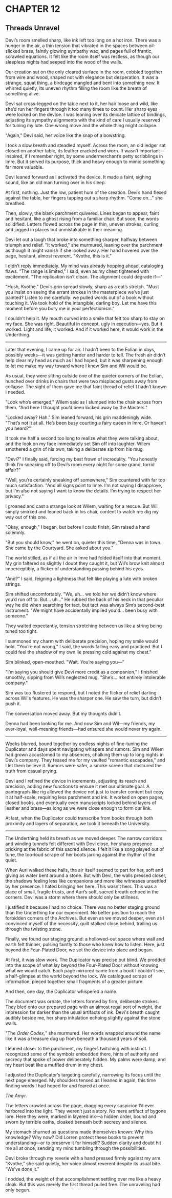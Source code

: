 # CHAPTER 12

## Threads Unravel  

Devi’s room smelled sharp, like ink left too long on a hot iron. There was a hunger in the air, a thin tension that vibrated in the spaces between oil-slicked brass, faintly glowing sympathy wax, and pages full of frantic, scrawled equations. It felt like the room itself was restless, as though our sleepless nights had seeped into the wood of the walls.  

Our creation sat on the only cleared surface in the room, cobbled together from wire and wood, shaped not with elegance but desperation. It was a strange, squat thing, a birdcage mangled and bent into something new. It whirred quietly, its uneven rhythm filling the room like the breath of something alive.  

Devi sat cross-legged on the table next to it, her hair loose and wild, like she’d run her fingers through it too many times to count. Her sharp eyes were locked on the device. I was leaning over its delicate lattice of bindings, adjusting its sympathy alignments with the kind of care I usually reserved for tuning my lute. One wrong move and the whole thing might collapse.  

"Again," Devi said, her voice like the snap of a bowstring.  

I took a slow breath and steadied myself. Across the room, an old ledger sat closed on another table, its leather cracked and worn. It wasn’t important—inspired, if I remember right, by some undermerchant’s petty scribblings in Imre. But it served its purpose, thick and heavy enough to mimic something far more valuable.  

Devi leaned forward as I activated the device. It made a faint, sighing sound, like an old man turning over in his sleep.  

At first, nothing. Just the low, patient hum of the creation. Devi’s hand flexed against the table, her fingers tapping out a sharp rhythm. "Come on..." she breathed.  

Then, slowly, the blank parchment quivered. Lines began to appear, faint and hesitant, like a ghost rising from a familiar chair. But soon, the words solidified. Letters flowed across the page in thin, uneven strokes, curling and jagged in places but unmistakable in their meaning.  

Devi let out a laugh that broke into something sharper, halfway between triumph and relief. "It worked," she murmured, leaning over the parchment as though it might vanish if she looked away. Her hand hovered over the page, hesitant, almost reverent. "Kvothe, this is it."  

I didn’t reply immediately. My mind was already hopping ahead, cataloging flaws. "The range is limited," I said, even as my chest tightened with excitement. "The replication isn’t clean. The alignment could degrade if—"  

"Hush, Kvothe." Devi’s grin spread slowly, sharp as a cat’s stretch. "Must you insist on seeing the errant strokes in the masterpiece we’ve just painted? Listen to me carefully: we pulled words out of a book without touching it. We took hold of the intangible, darling boy. Let me have this moment before you bury me in your perfectionism."  

I couldn’t help it. My mouth curved into a smile that felt too sharp to stay on my face. She was right. Beautiful in concept, ugly in execution—yes. But it worked. Light and life, it worked. And if it worked here, it would work in the Underthing.  

***

Later that evening, I came up for air. I hadn’t been to the Eolian in days, possibly weeks—it was getting harder and harder to tell. The fresh air didn’t help clear my head as much as I had hoped, but it was sharpening enough to let me make my way toward where I knew Sim and Wil would be.  

As usual, they were sitting outside one of the quieter corners of the Eolian, hunched over drinks in chairs that were two misplaced gusts away from collapse. The sight of them gave me that faint thread of relief I hadn’t known I needed.  

"Look who’s emerged," Wilem said as I slumped into the chair across from them. "And here I thought you’d been locked away by the Masters."  

"Locked away? Hah." Sim leaned forward, his grin maddeningly wide. "That’s not it at all. He’s been busy courting a fairy queen in Imre. Or haven’t you heard?"  

It took me half a second too long to realize what they were talking about, and the look on my face immediately set Sim off into laughter. Wilem smothered a grin of his own, taking a deliberate sip from his mug.  

"Devi?" I finally said, forcing my best frown of incredulity. "You honestly think I’m sneaking off to Devi’s room every night for some grand, torrid affair?"  

"Well, you’re certainly sneaking off somewhere," Sim countered with far too much satisfaction. "And all signs point to Imre. I’m not saying I disapprove, but I’m also not saying I want to know the details. I’m trying to respect her privacy."  

I groaned and cast a strange look at Wilem, waiting for a rescue. But Wil simply smirked and leaned back in his chair, content to watch me dig my way out of this one.  

"Okay, enough," I began, but before I could finish, Sim raised a hand solemnly.  

"But you should know," he went on, quieter this time, "Denna was in town. She came by the Courtyard. She asked about you."  

The world stilled, as if all the air in Imre had folded itself into that moment. My grin faltered so slightly I doubt they caught it, but Wil’s brow knit almost imperceptibly, a flicker of understanding passing behind his eyes.  

"And?" I said, feigning a lightness that felt like playing a lute with broken strings.  

Sim shifted uncomfortably. "We, uh… we told her we didn’t know where you’d run off to. But… uh…" He rubbed the back of his neck in that peculiar way he did when searching for tact, but tact was always Sim’s second-best instrument. "We might have accidentally implied you'd… been busy with someone."  

They waited expectantly, tension stretching between us like a string being tuned too tight.  

I summoned my charm with deliberate precision, hoping my smile would hold. "You’re not wrong," I said, the words falling easy and practiced. But I could feel the shadow of my own lie pressing cold against my chest."  

Sim blinked, open-mouthed. "Wait. You’re saying you—"  

"I’m saying you should give Devi more credit as a companion," I finished smoothly, sipping from Wil’s neglected mug. "She’s... not entirely intolerable company."  

Sim was too flustered to respond, but I noted the flicker of relief darting across Wil's features. He was the sharper one. He saw the turn, but didn’t push it.  

The conversation moved away. But my thoughts didn’t.  

Denna had been looking for me. And now Sim and Wil—my friends, my ever-loyal, well-meaning friends—had ensured she would never try again.  

***

Weeks blurred, bound together by endless nights of fine-tuning the Duplicator and days spent navigating whispers and rumors. Sim and Wilem had grown accustomed to my absences, chalking them up to long nights in Devi’s company. They teased me for my vaulted "romantic escapades," and I let them believe it. Rumors were safer, a smoke screen that obscured the truth from casual prying.  

Devi and I refined the device in increments, adjusting its reach and precision, adding new functions to ensure it met our ultimate goal. A pantograph-like rig allowed the device not just to transfer content but copy it at half-scale, requiring less parchment and ink. It worked on open pages, closed books, and eventually even manuscripts locked behind layers of leather and brass—as long as we were close enough to form our link.  

At last, when the Duplicator could transcribe from books through both proximity and layers of separation, we took it beneath the University.  

***

The Underthing held its breath as we moved deeper. The narrow corridors and winding tunnels felt different with Devi close, her sharp presence pricking at the fabric of this sacred silence. I felt it like a song played out of tune, the too-loud scrape of her boots jarring against the rhythm of the quiet.  

When Auri walked these halls, the air itself seemed to part for her, soft and giving as water bent around a stone. But with Devi, the walls pressed closer, the shadows feeling less like companions and more like witnesses unsettled by her presence. I hated bringing her here. This wasn’t hers. This was a place of small, fragile trusts, and Auri’s soft, sacred breath echoed in the corners. Devi was a storm where there should only be stillness.  

I justified it because I had no choice. There was no better staging ground than the Underthing for our experiment. No better position to reach the forbidden corners of the Archives. But even as we moved deeper, even as I convinced myself of the necessity, guilt stalked close behind, trailing us through the twisting stone.  

Finally, we found our staging ground: a hollowed-out space where wall and earth felt thinner, pulsing faintly to those who knew how to listen. Here, just beyond the Four-Plated Door, we set the device into place and began.  

At first, it was slow work. The Duplicator was precise but blind. We prodded into the scope of what lay beyond the Four-Plated Door without knowing what we would catch. Each page mirrored came from a book I couldn't see, a half-glimpse at the world beyond the lock. We catalogued scraps of information, pieced together small fragments of a greater picture.  

And then, one day, the Duplicator whispered a name.  

The document was ornate, the letters formed by firm, deliberate strokes. They bled onto our prepared page with an almost regal sort of weight, the impression far darker than the usual artifacts of ink. Devi's breath caught audibly beside me, her sharp inhalation echoing slightly against the stone walls.  

"The *Order Codex,*" she murmured. Her words wrapped around the name like it was a treasure dug up from beneath a thousand years of soil.  

I leaned closer to the parchment, my fingers twitching with instinct. I recognized some of the symbols embedded there, hints of authority and secrecy that spoke of power deliberately hidden. My palms were damp, and my heart beat like a muffled drum in my chest.  

I adjusted the Duplicator’s targeting carefully, narrowing its focus until the next page emerged. My shoulders tensed as I leaned in again, this time finding words I had hoped for and feared at once.  

*The Amyr.*  

The letters crawled across the page, dragging every suspicion I’d ever harbored into the light. They weren’t just a story. No mere artifact of bygone lore. Here they were, marked in layered ink—a hidden order, bound and sworn by terrible oaths, cloaked beneath both secrecy and silence.  

My stomach churned as questions made themselves known: Why this knowledge? Why now? Did Lorren protect these books to prevent understanding—or to preserve it for himself? Sudden clarity and doubt hit me all at once, sending my mind tumbling through the possibilities.  

Devi broke through my reverie with a hand pressed firmly against my arm. “Kvothe,” she said quietly, her voice almost reverent despite its usual bite. “We’ve done it.”  

I nodded, the weight of that accomplishment settling over me like a heavy cloak. But this was merely the first thread pulled free. The unraveling had only begun.  
